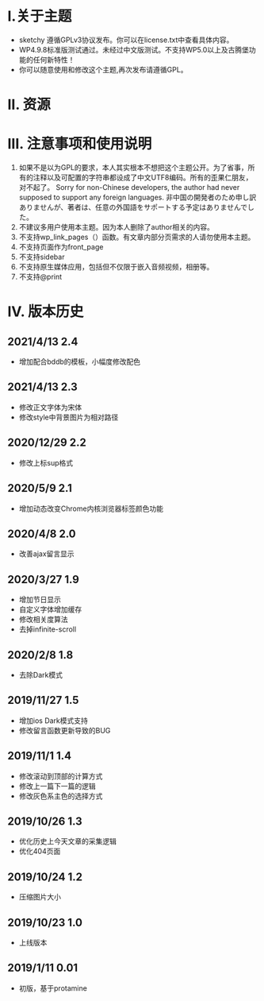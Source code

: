 # I.关于主题 #

- sketchy 遵循GPLv3协议发布。你可以在license.txt中查看具体内容。
- WP4.9.8标准版测试通过。未经过中文版测试。不支持WP5.0以上及古腾堡功能的任何新特性！
- 你可以随意使用和修改这个主题,再次发布请遵循GPL。

# II. 资源 #

# III. 注意事项和使用说明 #
1. 如果不是以为GPL的要求，本人其实根本不想把这个主题公开。为了省事，所有的注释以及可配置的字符串都设成了中文UTF8编码。所有的歪果仁朋友，对不起了。
	Sorry for non-Chinese developers, the author had never supposed to support any foreign languages.
	非中国の開発者のため申し訳ありませんが、著者は、任意の外国語をサポートする予定はありませんでした。
2. 不建议多用户使用本主题。因为本人删除了author相关的内容。
3. 不支持wp_link_pages（）函数。有文章内部分页需求的人请勿使用本主题。
4. 不支持页面作为front_page
5. 不支持sidebar
6. 不支持原生媒体应用，包括但不仅限于嵌入音频视频，相册等。
7. 不支持@print

# IV. 版本历史 #

## 2021/4/13 2.4 ##
 - 增加配合bddb的模板，小幅度修改配色

## 2021/4/13 2.3 ##

- 修改正文字体为宋体
- 修改style中背景图片为相对路径



## 2020/12/29 2.2 ##

- 修改上标sup格式

## 2020/5/9 2.1 ##

- 增加动态改变Chrome内核浏览器标签颜色功能

## 2020/4/8 2.0 ##

- 改善ajax留言显示

## 2020/3/27 1.9 ##

- 增加节日显示
- 自定义字体增加缓存
- 修改相关度算法
- 去掉infinite-scroll

## 2020/2/8 1.8 ##

- 去除Dark模式

## 2019/11/27 1.5 ##

- 增加ios Dark模式支持
- 修改留言函数更新导致的BUG

## 2019/11/1 1.4 ##

- 修改滚动到顶部的计算方式
- 修改上一篇下一篇的逻辑
- 修改灰色系主色的选择方式

## 2019/10/26 1.3 ##

- 优化历史上今天文章的采集逻辑
- 优化404页面

## 2019/10/24 1.2 ##

- 压缩图片大小

## 2019/10/23 1.0 ##

- 上线版本

## 2019/1/11 0.01 ##

- 初版，基于protamine
